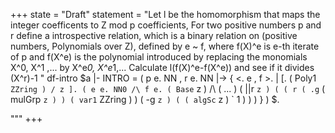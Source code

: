 +++
state = "Draft"
statement = "Let l be the homomorphism that maps the integer coefficents to Z mod p coefficients,
For two positive numbers p and r define a introspective relation, which is a binary relation 
on (positive numbers, Polynomials over Z), defined by
e ~ f, 
where f(X)^e is e-th iterate of p and
f(X^e) is the polynomial introduced by replacing the monomials X^0, X^1 ,... by X^e*0, X^e*1,...
Calculate l(f(X)^e-f(X^e)) and see if it divides (X^r)-1
"
df-intro $a |- INTRO = ( p e. NN , r e. NN |-> 
  { <. e , f >. | [. ( Poly1 ` ZZring ) / z ]. ( e e. NN0 /\ f e. ( Base ` z ) /\ ( ... ) ( ||r ` z ) ( ( r ( .g ` ( mulGrp ` z ) ) ( var1 ` ZZring ) ) ( -g ` z ) ( ( algSc ` z ) ` 1 ) ) ) } ) $.

"""
+++
